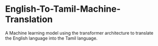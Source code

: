 # English-To-Tamil-Machine-Translation
A Machine learning model using the transformer architecture to translate the English language into the Tamil language.
